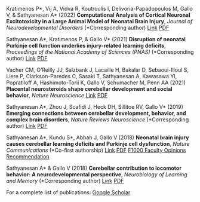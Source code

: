 Kratimenos P\*, Vij A, Vidva R, Koutroulis I, Delivoria-Papadopoulos M, Gallo V, & Sathyanesan A\* (2022) **Computational Analysis of Cortical Neuronal Excitotoxicity in a Large Animal Model of Neonatal Brain Injury**, *Journal of Neurodevelopmental Disorders* (\*Corresponding author)
[Link](https://doi.org/10.1186/s11689-022-09431-3) [PDF](https://jneurodevdisorders.biomedcentral.com/track/pdf/10.1186/s11689-022-09431-3.pdf)

Sathyanesan A\*, Kratimenos P, & Gallo V\* (2021) **Disruption of neonatal Purkinje cell function underlies injury-related learning deficits**, *Proceedings of the National Academy of Sciences (PNAS)* (\*Corresponding author)
[Link](https://www.pnas.org/content/118/11/e2017876118) [PDF](https://www.pnas.org/content/pnas/118/11/e2017876118.full.pdf)

Vacher CM, O’Reilly JJ, Salzbank J, Lacaille H, Bakalar D, Sebaoui-Illoul S, Liere P, Clarkson-Paredes C, Sasaki T, Sathyanesan A, Kawasawa YI, Popratiloff A, Hashimoto-Torii K, Gallo V, Schumacher M, Penn AA (2021) **Placental neurosteroids shape cerebellar development and social behavior**, *Nature Neuroscience*
[Link](https://www.nature.com/articles/s41593-021-00896-4) [PDF](https://www.nature.com/articles/s41593-021-00896-4.pdf)

Sathyanesan A\*, Zhou J, Scafidi J, Heck DH, Sillitoe RV, Gallo V\* (2019) **Emerging connections between cerebellar development, behavior, and complex brain disorders**, *Nature Reviews Neuroscience* (\*Corresponding author)
[Link](https://www.nature.com/articles/s41583-019-0152-2) [PDF](https://drive.google.com/file/d/16-6YUzN_p6NwNCBC_mLdFOC-CKtMaTyS/view?usp=sharing)

Sathyanesan A\*, Kundu S\*, Abbah J, Gallo V (2018) **Neonatal brain injury causes cerebellar learning deficits and Purkinje cell dysfunction**, *Nature Communications* (\*Co-first authorship)
[Link](https://www.nature.com/articles/s41467-018-05656-w) [PDF](https://www.nature.com/articles/s41467-018-05656-w.pdf) [F1000 Faculty Opinions Recommendation](https://doi.org/10.3410/f.733803457.793554846)

Sathyanesan A\* & Gallo V (2018) **Cerebellar contribution to locomotor behavior: A neurodevelopmental perspective**, *Neurobiology of Learning and Memory* (\*Corresponding author)
[Link](https://doi.org/10.1016/j.nlm.2018.04.016) [PDF](https://drive.google.com/file/d/1rcEFpKyk136liqW7QBrkRDdpCcD_XZ7t/view?usp=sharing)

For a complete list of publications: [Google Scholar](https://scholar.google.com/citations?user=j4aAH58AAAAJ&hl=en&oi=ao)